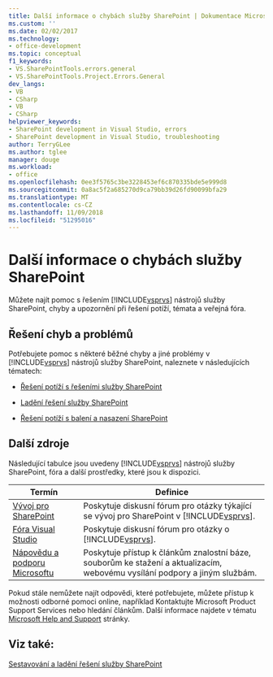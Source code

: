 ```yaml
---
title: Další informace o chybách služby SharePoint | Dokumentace Microsoftu
ms.custom: ''
ms.date: 02/02/2017
ms.technology:
- office-development
ms.topic: conceptual
f1_keywords:
- VS.SharePointTools.errors.general
- VS.SharePointTools.Project.Errors.General
dev_langs:
- VB
- CSharp
- VB
- CSharp
helpviewer_keywords:
- SharePoint development in Visual Studio, errors
- SharePoint development in Visual Studio, troubleshooting
author: TerryGLee
ms.author: tglee
manager: douge
ms.workload:
- office
ms.openlocfilehash: 0ee3f5765c3be3228453ef6c870335bde5e999d8
ms.sourcegitcommit: 0a8ac5f2a685270d9ca79bb39d26fd90099bfa29
ms.translationtype: MT
ms.contentlocale: cs-CZ
ms.lasthandoff: 11/09/2018
ms.locfileid: "51295016"
---
```

# <a name="additional-information-for-sharepoint-errors"></a>Další informace o chybách služby SharePoint
  Můžete najít pomoc s řešením [!INCLUDE[vsprvs](../sharepoint/includes/vsprvs-md.md)] nástrojů služby SharePoint, chyby a upozornění při řešení potíží, témata a veřejná fóra.  
  
## <a name="troubleshoot-errors-and-issues"></a>Řešení chyb a problémů
 Potřebujete pomoc s některé běžné chyby a jiné problémy v [!INCLUDE[vsprvs](../sharepoint/includes/vsprvs-md.md)] nástrojů služby SharePoint, naleznete v následujících tématech:  
  
-   [Řešení potíží s řešeními služby SharePoint](../sharepoint/troubleshooting-sharepoint-solutions.md)  
  
-   [Ladění řešení služby SharePoint](../sharepoint/debugging-sharepoint-solutions.md)  
  
-   [Řešení potíží s balení a nasazení SharePoint](../sharepoint/troubleshooting-sharepoint-packaging-and-deployment.md)  
  
## <a name="other-resources"></a>Další zdroje
 Následující tabulce jsou uvedeny [!INCLUDE[vsprvs](../sharepoint/includes/vsprvs-md.md)] nástrojů služby SharePoint, fóra a další prostředky, které jsou k dispozici.  
  
|Termín|Definice|  
|----------|----------------|  
|[Vývoj pro SharePoint](http://go.microsoft.com/fwlink/?LinkId=179593)|Poskytuje diskusní fórum pro otázky týkající se vývoj pro SharePoint v [!INCLUDE[vsprvs](../sharepoint/includes/vsprvs-md.md)].|  
|[Fóra Visual Studio](http://go.microsoft.com/fwlink/?LinkID=150452)|Poskytuje diskusní fórum pro otázky o [!INCLUDE[vsprvs](../sharepoint/includes/vsprvs-md.md)].|  
|[Nápovědu a podporu Microsoftu](http://go.microsoft.com/fwlink/?LinkID=108287)|Poskytuje přístup k článkům znalostní báze, souborům ke stažení a aktualizacím, webovému vysílání podpory a jiným službám.|  
  
 Pokud stále nemůžete najít odpovědi, které potřebujete, můžete přístup k možnosti odborné pomoci online, například Kontaktujte Microsoft Product Support Services nebo hledání článkům. Další informace najdete v tématu [Microsoft Help and Support](http://go.microsoft.com/fwlink/?LinkID=155371) stránky.  
  
## <a name="see-also"></a>Viz také:
 [Sestavování a ladění řešení služby SharePoint](../sharepoint/building-and-debugging-sharepoint-solutions.md)  
  
 
